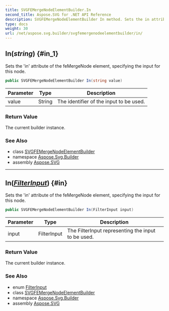 ```yaml
---
title: SVGFEMergeNodeElementBuilder.In
second_title: Aspose.SVG for .NET API Reference
description: SVGFEMergeNodeElementBuilder In method. Sets the in attribute of the feMergeNode element specifying the input for this node
type: docs
weight: 30
url: /net/aspose.svg.builder/svgfemergenodeelementbuilder/in/
---
```

## In(*string*) {#in_1}

Sets the 'in' attribute of the feMergeNode element, specifying the input for this node.

```csharp
public SVGFEMergeNodeElementBuilder In(string value)
```

| Parameter | Type | Description |
| --- | --- | --- |
| value | String | The identifier of the input to be used. |

### Return Value

The current builder instance.

### See Also

* class [SVGFEMergeNodeElementBuilder](../)
* namespace [Aspose.Svg.Builder](../../../aspose.svg.builder/)
* assembly [Aspose.SVG](../../../)

---

## In(*[FilterInput](../../filterinput/)*) {#in}

Sets the 'in' attribute of the feMergeNode element, specifying the input for this node.

```csharp
public SVGFEMergeNodeElementBuilder In(FilterInput input)
```

| Parameter | Type | Description |
| --- | --- | --- |
| input | FilterInput | The FilterInput representing the input to be used. |

### Return Value

The current builder instance.

### See Also

* enum [FilterInput](../../filterinput/)
* class [SVGFEMergeNodeElementBuilder](../)
* namespace [Aspose.Svg.Builder](../../../aspose.svg.builder/)
* assembly [Aspose.SVG](../../../)
